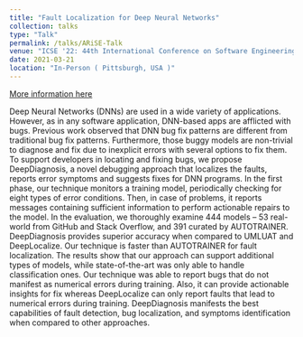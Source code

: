 ```yaml
---
title: "Fault Localization for Deep Neural Networks"
collection: talks
type: "Talk"
permalink: /talks/ARiSE-Talk
venue: "ICSE '22: 44th International Conference on Software Engineering"
date: 2021-03-21
location: "In-Person ( Pittsburgh, USA )"
---
```


[More information here](https://conf.researchr.org/details/icse-2022/icse-2022-papers/35/DeepDiagnosis-Automatically-Diagnosing-Faults-and-Recommending-Actionable-Fixes-in-D)

Deep Neural Networks (DNNs) are used in a wide variety of applications. However, as in any software application, DNN-based apps are afflicted with bugs. Previous work observed that DNN bug fix patterns are different from traditional bug fix patterns. Furthermore, those buggy models are non-trivial to diagnose and fix due to inexplicit errors with several options to fix them. To support developers in locating and fixing bugs, we propose DeepDiagnosis, a novel debugging approach that localizes the faults, reports error symptoms and suggests fixes for DNN programs. In the first phase, our technique monitors a training model, periodically checking for eight types of error conditions. Then, in case of problems, it reports messages containing sufficient information to perform actionable repairs to the model. In the evaluation, we thoroughly examine 444 models – 53 real-world from GitHub and Stack Overflow, and 391 curated by AUTOTRAINER. DeepDiagnosis provides superior accuracy when compared to UMLUAT and DeepLocalize. Our technique is faster than AUTOTRAINER for fault localization. The results show that our approach can support additional types of models, while state-of-the-art was only able to handle classification ones. Our technique was able to report bugs that do not manifest as numerical errors during training. Also, it can provide actionable insights for fix whereas DeepLocalize can only report faults that lead to numerical errors during training. DeepDiagnosis manifests the best capabilities of fault detection, bug localization, and symptoms identification when compared to other approaches.
